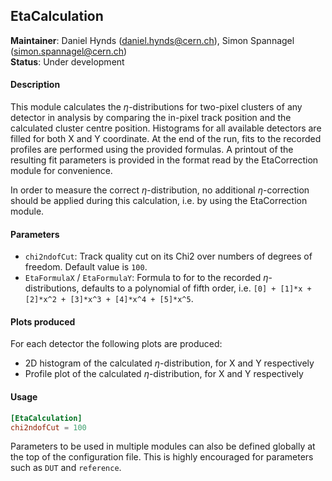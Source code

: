 ## EtaCalculation
**Maintainer**: Daniel Hynds (<daniel.hynds@cern.ch>), Simon Spannagel (<simon.spannagel@cern.ch>)  
**Status**: Under development  

#### Description
This module calculates the $`\eta`$-distributions for two-pixel clusters of any detector in analysis by comparing the in-pixel track position and the calculated cluster centre position. Histograms for all available detectors are filled for both X and Y coordinate.
At the end of the run, fits to the recorded profiles are performed using the provided formulas. A printout of the resulting fit parameters is provided in the format read by the EtaCorrection module for convenience.

In order to measure the correct $`\eta`$-distribution, no additional $`\eta`$-correction should be applied during this calculation, i.e. by using the EtaCorrection module.

#### Parameters
* `chi2ndofCut`: Track quality cut on its Chi2 over numbers of degrees of freedom. Default value is `100`.
* `EtaFormulaX` / `EtaFormulaY`: Formula to for to the recorded $`\eta`$-distributions, defaults to a polynomial of fifth order, i.e. `[0] + [1]*x + [2]*x^2 + [3]*x^3 + [4]*x^4 + [5]*x^5`.

#### Plots produced
For each detector the following plots are produced:
* 2D histogram of the calculated $`\eta`$-distribution, for X and Y respectively
* Profile plot of the calculated $`\eta`$-distribution, for X and Y respectively

#### Usage
```toml
[EtaCalculation]
chi2ndofCut = 100
```
Parameters to be used in multiple modules can also be defined globally at the top of the configuration file. This is highly encouraged for parameters such as `DUT` and `reference`.
